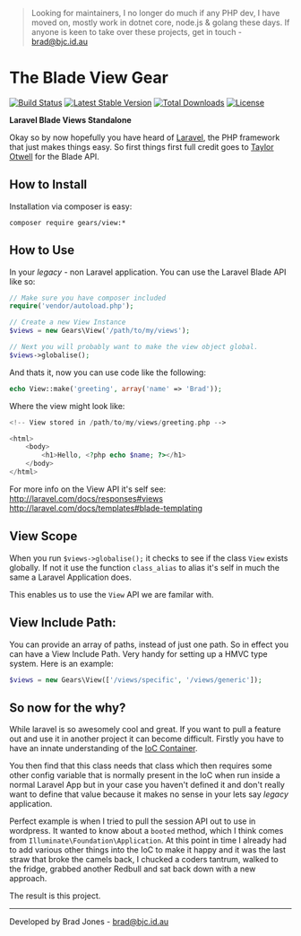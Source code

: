 > Looking for maintainers, I no longer do much if any PHP dev, I have moved on, mostly work in dotnet core, node.js & golang these days. If anyone is keen to take over these projects, get in touch - brad@bjc.id.au

The Blade View Gear
================================================================================
[![Build Status](https://travis-ci.org/phpgearbox/view.svg)](https://travis-ci.org/phpgearbox/view)
[![Latest Stable Version](https://poser.pugx.org/gears/view/v/stable.svg)](https://packagist.org/packages/gears/view)
[![Total Downloads](https://poser.pugx.org/gears/view/downloads.svg)](https://packagist.org/packages/gears/view)
[![License](https://poser.pugx.org/gears/view/license.svg)](https://packagist.org/packages/gears/view)

**Laravel Blade Views Standalone**

Okay so by now hopefully you have heard of [Laravel](http://laravel.com/),
the PHP framework that just makes things easy. So first things first full credit
goes to [Taylor Otwell](https://github.com/taylorotwell) for the Blade API.

How to Install
--------------------------------------------------------------------------------
Installation via composer is easy:

	composer require gears/view:*

How to Use
--------------------------------------------------------------------------------
In your *legacy* - non Laravel application.
You can use the Laravel Blade API like so:

```php
// Make sure you have composer included
require('vendor/autoload.php');

// Create a new View Instance
$views = new Gears\View('/path/to/my/views');

// Next you will probably want to make the view object global.
$views->globalise();
```

And thats it, now you can use code like the following:

```php
echo View::make('greeting', array('name' => 'Brad'));
```

Where the view might look like:

```php
<!-- View stored in /path/to/my/views/greeting.php -->

<html>
    <body>
        <h1>Hello, <?php echo $name; ?></h1>
    </body>
</html>
```

For more info on the View API it's self see:
http://laravel.com/docs/responses#views
http://laravel.com/docs/templates#blade-templating

View Scope
--------------------------------------------------------------------------------
When you run ```$views->globalise();``` it checks to see if the class ```View```
exists globally. If not it use the function ```class_alias``` to alias it's self
in much the same a Laravel Application does.

This enables us to use the ```View``` API we are familar with.

View Include Path:
--------------------------------------------------------------------------------
You can provide an array of paths, instead of just one path. So in effect you
can have a View Include Path. Very handy for setting up a HMVC type system.
Here is an example:

```php
$views = new Gears\View(['/views/specific', '/views/generic']);
```

So now for the why?
--------------------------------------------------------------------------------
While laravel is so awesomely cool and great. If you want to pull a feature out
and use it in another project it can become difficult. Firstly you have to have
an innate understanding of the [IoC Container](http://laravel.com/docs/ioc).

You then find that this class needs that class which then requires some other
config variable that is normally present in the IoC when run inside a normal
Laravel App but in your case you haven't defined it and don't really want
to define that value because it makes no sense in your lets say *legacy*
application.

Perfect example is when I tried to pull the session API out to use in wordpress.
It wanted to know about a ```booted``` method, which I think comes from
```Illuminate\Foundation\Application```. At this point in time I already had to
add various other things into the IoC to make it happy and it was the last straw
that broke the camels back, I chucked a coders tantrum, walked to the fridge,
grabbed another Redbull and sat back down with a new approach.

The result is this project.

--------------------------------------------------------------------------------
Developed by Brad Jones - brad@bjc.id.au
